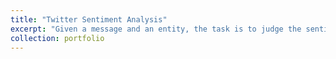 ```yaml
---
title: "Twitter Sentiment Analysis"
excerpt: "Given a message and an entity, the task is to judge the sentiment of the message about the entity. There are three classes in this dataset: Positive, Negative and Neutral. We regard messages that are not relevant to the entity (i.e. Irrelevant) as Neutral.<br/><img src='/images/500x300.png'>"
collection: portfolio
---
```


